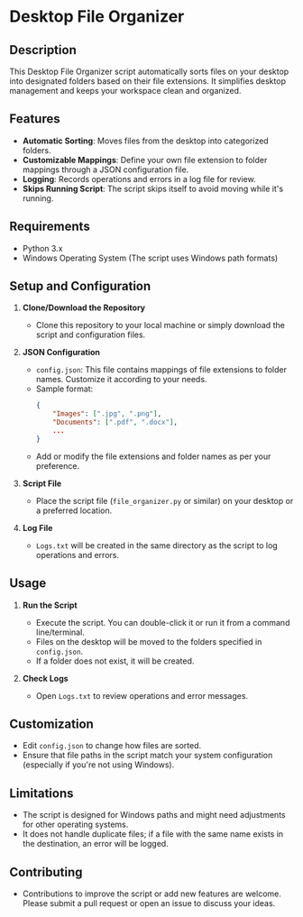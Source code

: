# Desktop File Organizer

## Description
This Desktop File Organizer script automatically sorts files on your desktop into designated folders based on their file extensions. It simplifies desktop management and keeps your workspace clean and organized.

## Features
- **Automatic Sorting**: Moves files from the desktop into categorized folders.
- **Customizable Mappings**: Define your own file extension to folder mappings through a JSON configuration file.
- **Logging**: Records operations and errors in a log file for review.
- **Skips Running Script**: The script skips itself to avoid moving while it's running.

## Requirements
- Python 3.x
- Windows Operating System (The script uses Windows path formats)

## Setup and Configuration
1. **Clone/Download the Repository**
   - Clone this repository to your local machine or simply download the script and configuration files.

2. **JSON Configuration**
   - `config.json`: This file contains mappings of file extensions to folder names. Customize it according to your needs.
   - Sample format:
     ```json
     {
         "Images": [".jpg", ".png"],
         "Documents": [".pdf", ".docx"],
         ...
     }
     ```
   - Add or modify the file extensions and folder names as per your preference.

3. **Script File**
   - Place the script file (`file_organizer.py` or similar) on your desktop or a preferred location.

4. **Log File**
   - `Logs.txt` will be created in the same directory as the script to log operations and errors.

## Usage
1. **Run the Script**
   - Execute the script. You can double-click it or run it from a command line/terminal.
   - Files on the desktop will be moved to the folders specified in `config.json`.
   - If a folder does not exist, it will be created.

2. **Check Logs**
   - Open `Logs.txt` to review operations and error messages.

## Customization
- Edit `config.json` to change how files are sorted.
- Ensure that file paths in the script match your system configuration (especially if you're not using Windows).

## Limitations
- The script is designed for Windows paths and might need adjustments for other operating systems.
- It does not handle duplicate files; if a file with the same name exists in the destination, an error will be logged.

## Contributing
- Contributions to improve the script or add new features are welcome. Please submit a pull request or open an issue to discuss your ideas.
